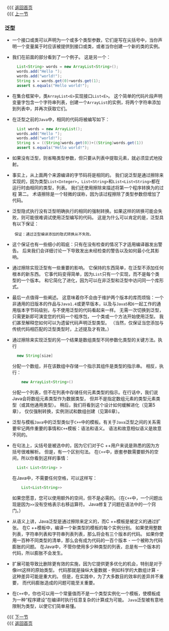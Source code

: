 《《《 [返回首页](../README.md)     </br>
《《《 [上一节](00_Introduction.md)

### 泛型
- 一个接口或类可以声明为一个或多个类型参数，它们是写在尖括号中，当你声明一个变量属于时应该被提供到接口或类，或者当你创建一个新的类的实例。
- 我们在前面的部分看到了一个例子。 这是另一个：
  
  ```java
    List<String> words = new ArrayList<String>();
    words.add("Hello ");
    words.add("world!");
    String s = words.get(0)+words.get(1);
    assert s.equals("Hello world!");
  ```
  
- 在集合框架中，类`ArrayList<E>`实现接口`List<E>`。 这个简单的代码片段声明变量字包含一个字符串列表，创建一个`ArrayList`的实例，将两个字符串添加到列表中，并再次获取它们。
- 在泛型之前的`Java`中，相同的代码将被编写如下：
  ```java
    List words = new ArrayList();
    words.add("Hello ");
    words.add("world!");
    String s = ((String)words.get(0))+((String)words.get(1))
    assert s.equals("Hello world!");
  ```
- 如果没有泛型，则省略类型参数，但只要从列表中提取元素，就必须显式地投射。
- 事实上，从上面两个来源编译的字节码将是相同的。 我们说泛型是通过擦除来实现的，因为类型`List<Integer>`，`List<String>`和`List<List<String>`都在运行时由相同的类型，列表。 我们还使用擦除来描述将第一个程序转换为的过程
  第二。 术语擦除是一个轻微的误称，因为该过程擦除了类型参数但增加了代码。
- 泛型隐式执行没有泛型明确执行的相同的强制转换。如果这样的转换可能会失败，则可能很难调试使用泛型编写的代码。 这是为什么可以肯定的是，泛型具有以下保证：
  ```
   保证：通过泛型编译添加的隐式转换从不失败。
  ```
- 这个保证也有一些细小的瑕疵：只有在没有检查的情况下才适用编译器发出警告。 后来我们会详细讨论一下导致发出未经检查的警告以及如何最小化其影响。  
- 通过擦除实现泛型有一些重要的影响。 它保持的东西简单，在泛型不添加任何根本的新东西。 它事代码变得简单，因为`List`只有一个实现，而不是每个类型的一个版本。 和它简化了进化，因为可以在非泛型和泛型中访问同一个库形式。
- 最后一点值得一些阐述。 这意味着你不会由于维护两个版本的库而烦恼：一个非通用的旧版本的作品与`Java1.4`或更早版本，以及与`Java5`和`6`一起工作的通用版本字节码级别，与不使用泛型的代码看起来一样。 
无需一次切换到泛型，只需更新即可演变您的代码一个程序包，一个类或一个方法开始使用泛型。 我们甚至解释您如何可以为遗留代码声明泛型类型。 （当然，仅保证当您添加与传统代码相匹配的泛型类型时，上述提及才有效。）
- 通过擦除来实现泛型的另一个结果是数组类型不同参数化类型的关键方法。执行
  ```java
    new String[size]
  ```
  分配一个数组，并在该数组中存储一个指示其组件是类型的指示串。 相反，执行：
  ```java
      new ArrayList<String>()
    ```
  分配一个列表，但不在列表中存储任何元素类型的指示。在行话中，我们说Java会将数组元素类型作为数据类型，
  但并不是指定数组元素的类型元素类型（或其他通用类型）。 稍后，我们将看到这个设计如何缓解进化（见第5章），
  仅仅强制转换，实例测试和数组创建（见第6章）。
- 泛型与模板`Java`中的泛型类似于`C++`中的模板。有关于`Java`泛型之间的关系需要牢记两件重要的事情和`C++`模板：语法和语义。 
语法和故意相似语义是故意不同的。
- 在句法上，尖括号是被选中的，因为它们对于C ++用户来说是熟悉的因为方括号很难解析。 但是，有一个区别句法。 
在`C++`中，嵌套参数需要额外的空间，所以你看到这样的事情：
  ```java
    List< List<String> >
  ```
  在Java中，不需要任何空格，可以这样写：
  ```java
      List<List<String>>
  ```
  如果您愿意，您可以使用额外的空间，但不是必需的。（在`C++`中，一个问题出现是因为`>>`没有空格表示右移运算符。 Java修复了问题在语法中的一个窍门。）
- 从语义上讲，Java泛型是通过擦除来定义的，而C ++模板是被定义的通过扩张。 在C ++模板中，编译一个新类型的模板的每个实例分别。
 如果使用整数列表，字符串列表和字符串列表列表，那么将会有三个版本的代码。 如果你使用一百种不同类型的清单，那么会有成为代码的一百个版本 - 
 一个被称为代码膨胀的问题。 在Java中，不管你使用多少种类型的列表，总是有一个版本的代码，所以膨胀不会发生。
- 扩展可能导致比删除更有效的实施，因为它提供更多优化的机会，特别是对于像int这样的原始类型。 
代码那就是操纵大量数据 - 例如科学的大数组计算 - 这种差异可能是重大的。 但是，在实践中，为了大多数目的效率的差异并不重要，
而代码膨胀造成的问题可能至关重要。 
- 在`C++`中，你也可以用一个常量值而不是一个类型实例化一个模板，使模板成为一种“程序建设”在编译时执行任意复杂的计算成为可能。
`Java`泛型被有意地限制为类型，以使它们简单易懂。


《《《 [下一节](02_Boxing_and_Unboxing.md) </br>
《《《 [返回首页](../README.md)